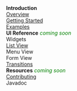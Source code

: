<div><b>Introduction</b></div>
<div><a href='http://code.google.com/p/gwt-touch/wiki/Overview?tm=6'>Overview</a></div>
<div><a href='http://code.google.com/p/gwt-touch/wiki/GettingStarted?tm=6'>Getting Started</a></div>
<div><a href='http://code.google.com/p/gwt-touch/wiki/Examples?tm=6'>Examples</a></div>

<div><b>UI Reference</b>  <font color='green' size='small'><i>coming soon</i></font></div>
<div>Widgets</div>
<div><a href='http://code.google.com/p/gwt-touch/wiki/ListView?tm=6'>List View</a></div>
<div>Menu View</div>
<div>Form View</div>
<div><a href='http://code.google.com/p/gwt-touch/wiki/Transitions?tm=6'>Transitions</a></div>

<div><b>Resources</b>  <font color='green' size='small'><i>coming soon</i></font></div>
<div><a href='http://code.google.com/p/gwt-touch/wiki/Contributing?tm=6'>Contributing</a></div>
<div>Javadoc </div>
